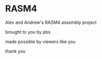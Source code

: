 # RASM4
Alex and Andrew's RASM4 assembly project

brought to you by pbs

made possible by viewers like you

thank you
